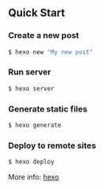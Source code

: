 ## Quick Start

### Create a new post

``` bash
$ hexo new "My new post"
```

### Run server

``` bash
$ hexo server
```

### Generate static files

``` bash
$ hexo generate
```

### Deploy to remote sites

``` bash
$ hexo deploy
```

More info: [hexo](https://hexo.io/docs)
